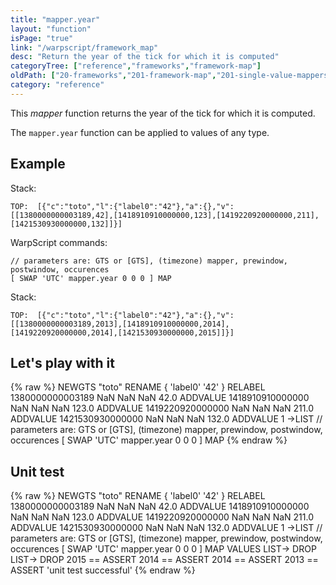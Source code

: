 ```yaml
---
title: "mapper.year"
layout: "function"
isPage: "true"
link: "/warpscript/framework_map"
desc: "Return the year of the tick for which it is computed"
categoryTree: ["reference","frameworks","framework-map"]
oldPath: ["20-frameworks","201-framework-map","201-single-value-mappers","275-mapper_year.html.md"]
category: "reference"
---
```

 

This *mapper* function returns the year of the tick for which it is computed.

The `mapper.year` function can be applied to values of any type.


## Example ##

Stack:

    TOP:  [{"c":"toto","l":{"label0":"42"},"a":{},"v":[[1380000000003189,42],[1418910910000000,123],[1419220920000000,211],[1421530930000000,132]]}]

WarpScript commands:

    // parameters are: GTS or [GTS], (timezone) mapper, prewindow, postwindow, occurences
    [ SWAP 'UTC' mapper.year 0 0 0 ] MAP

Stack: 

    TOP:  [{"c":"toto","l":{"label0":"42"},"a":{},"v":[[1380000000003189,2013],[1418910910000000,2014],[1419220920000000,2014],[1421530930000000,2015]]}]

## Let's play with it ##

{% raw %}
<warp10-warpscript-widget>NEWGTS "toto" RENAME 
{ 'label0' '42' } RELABEL
1380000000003189 NaN NaN NaN  42.0 ADDVALUE
1418910910000000 NaN NaN NaN 123.0 ADDVALUE
1419220920000000 NaN NaN NaN 211.0 ADDVALUE
1421530930000000 NaN NaN NaN 132.0 ADDVALUE
1 ->LIST
// parameters are: GTS or [GTS], (timezone) mapper, prewindow, postwindow, occurences
[ SWAP 'UTC' mapper.year 0 0 0 ] MAP
</warp10-warpscript-widget>
{% endraw %}    


## Unit test ##

{% raw %}
<warp10-warpscript-widget>NEWGTS "toto" RENAME 
{ 'label0' '42' } RELABEL
1380000000003189 NaN NaN NaN  42.0 ADDVALUE
1418910910000000 NaN NaN NaN 123.0 ADDVALUE
1419220920000000 NaN NaN NaN 211.0 ADDVALUE
1421530930000000 NaN NaN NaN 132.0 ADDVALUE
1 ->LIST
// parameters are: GTS or [GTS], (timezone) mapper, prewindow, postwindow, occurences
[ SWAP 'UTC' mapper.year 0 0 0 ] MAP
VALUES LIST-> DROP
LIST-> DROP
2015 == ASSERT
2014 == ASSERT
2014 == ASSERT
2013 == ASSERT
'unit test successful'
</warp10-warpscript-widget>
{% endraw %}